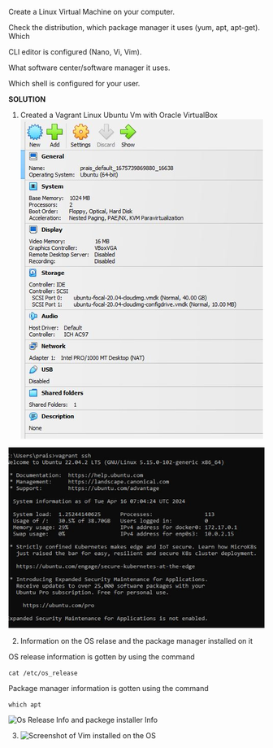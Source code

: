 Create a Linux  Virtual Machine on your computer. 

Check the distribution, which package manager it uses (yum, apt, apt-get). Which 

CLI editor is configured (Nano, Vi, Vim). 

What software center/software manager it uses. 

Which shell is configured for your user.


**SOLUTION**
1. Created a Vagrant Linux Ubuntu Vm with Oracle VirtualBox
![Vagrant VM Oracle VirtualBox](/screenshots/created-vm-sc.JPG)

![Login Screen Showing the Ubuntu Version](/screenshots/vm-login.JPG)


2. Information on the OS relase and the package manager installed on it

OS release information is gotten by using the command 

```cat /etc/os_release``` 

Package manager information is gotten using the command

```which apt```

![Os Release Info and packege installer Info](/screenshots/OS-release-and-package-installer.JPG)


3. ![Screenshot of Vim installed on the OS](/screenshots/vim-installed.JPG)

